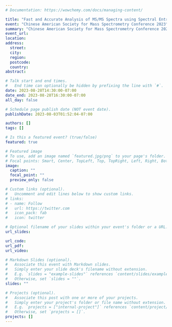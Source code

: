 ```yaml
---
# Documentation: https://wowchemy.com/docs/managing-content/

title: "Fast and Accurate Analysis of MS/MS Spectra using Spectral Entropy"
event: "Chinese American Society for Mass Spectrometry Conference 2023"
summary: "Chinese American Society for Mass Spectrometry Conference 2023"
event_url:
location:
address:
  street:
  city:
  region:
  postcode:
  country:
abstract:

# Talk start and end times.
#   End time can optionally be hidden by prefixing the line with `#`.
date: 2023-08-28T14:30:00-07:00
date_end: 2023-08-28T16:30:00-07:00
all_day: false

# Schedule page publish date (NOT event date).
publishDate: 2023-08-03T01:52:04-07:00

authors: []
tags: []

# Is this a featured event? (true/false)
featured: true

# Featured image
# To use, add an image named `featured.jpg/png` to your page's folder. 
# Focal points: Smart, Center, TopLeft, Top, TopRight, Left, Right, BottomLeft, Bottom, BottomRight.
image:
  caption: ""
  focal_point: ""
  preview_only: false

# Custom links (optional).
#   Uncomment and edit lines below to show custom links.
# links:
# - name: Follow
#   url: https://twitter.com
#   icon_pack: fab
#   icon: twitter

# Optional filename of your slides within your event's folder or a URL.
url_slides:

url_code:
url_pdf:
url_video:

# Markdown Slides (optional).
#   Associate this event with Markdown slides.
#   Simply enter your slide deck's filename without extension.
#   E.g. `slides = "example-slides"` references `content/slides/example-slides.md`.
#   Otherwise, set `slides = ""`.
slides: ""

# Projects (optional).
#   Associate this post with one or more of your projects.
#   Simply enter your project's folder or file name without extension.
#   E.g. `projects = ["internal-project"]` references `content/project/deep-learning/index.md`.
#   Otherwise, set `projects = []`.
projects: []
---
```

